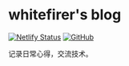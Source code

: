 # whitefirer's blog

[![Netlify Status](https://api.netlify.com/api/v1/badges/8aeed089-7b2c-4ebe-84e9-8df704f39948/deploy-status)](https://app.netlify.com/sites/whitefirer/deploys)
[![GitHub](https://github.com/whitefirer/mysite/actions/workflows/build-and-sync-website.yml/badge.svg)](https://github.com/whitefirer/mysite/actions/workflows/build-and-sync-website.yml)

记录日常心得，交流技术。
